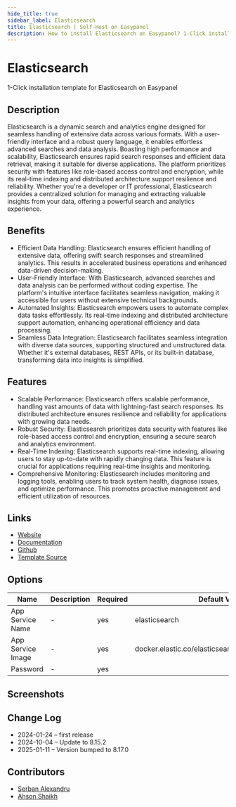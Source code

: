 ```yaml
---
hide_title: true
sidebar_label: Elasticsearch
title: Elasticsearch | Self-Host on Easypanel
description: How to install Elasticsearch on Easypanel? 1-Click installation template for Elasticsearch on Easypanel
---
```


<!-- generated -->

# Elasticsearch

1-Click installation template for Elasticsearch on Easypanel

## Description

Elasticsearch is a dynamic search and analytics engine designed for seamless handling of extensive data across various formats. With a user-friendly interface and a robust query language, it enables effortless advanced searches and data analysis. Boasting high performance and scalability, Elasticsearch ensures rapid search responses and efficient data retrieval, making it suitable for diverse applications. The platform prioritizes security with features like role-based access control and encryption, while its real-time indexing and distributed architecture support resilience and reliability. Whether you&#39;re a developer or IT professional, Elasticsearch provides a centralized solution for managing and extracting valuable insights from your data, offering a powerful search and analytics experience.

## Benefits

- Efficient Data Handling: Elasticsearch ensures efficient handling of extensive data, offering swift search responses and streamlined analytics. This results in accelerated business operations and enhanced data-driven decision-making.
- User-Friendly Interface: With Elasticsearch, advanced searches and data analysis can be performed without coding expertise. The platform's intuitive interface facilitates seamless navigation, making it accessible for users without extensive technical backgrounds.
- Automated Insights: Elasticsearch empowers users to automate complex data tasks effortlessly. Its real-time indexing and distributed architecture support automation, enhancing operational efficiency and data processing.
- Seamless Data Integration: Elasticsearch facilitates seamless integration with diverse data sources, supporting structured and unstructured data. Whether it's external databases, REST APIs, or its built-in database, transforming data into insights is simplified.

## Features

- Scalable Performance: Elasticsearch offers scalable performance, handling vast amounts of data with lightning-fast search responses. Its distributed architecture ensures resilience and reliability for applications with growing data needs.
- Robust Security: Elasticsearch prioritizes data security with features like role-based access control and encryption, ensuring a secure search and analytics environment.
- Real-Time Indexing: Elasticsearch supports real-time indexing, allowing users to stay up-to-date with rapidly changing data. This feature is crucial for applications requiring real-time insights and monitoring.
- Comprehensive Monitoring: Elasticsearch includes monitoring and logging tools, enabling users to track system health, diagnose issues, and optimize performance. This promotes proactive management and efficient utilization of resources.

## Links

- [Website](https://www.elastic.co)
- [Documentation](https://www.elastic.co/guide/index.html)
- [Github](https://github.com/elastic/elasticsearch)
- [Template Source](https://github.com/easypanel-io/templates/tree/main/templates/elasticsearch)

## Options

Name | Description | Required | Default Value
-|-|-|-
App Service Name | - | yes | elasticsearch
App Service Image | - | yes | docker.elastic.co/elasticsearch/elasticsearch:8.17.2
Password | - | yes | 

## Screenshots


## Change Log

- 2024-01-24 – first release
- 2024-10-04 – Update to 8.15.2
- 2025-01-11 – Version bumped to 8.17.0

## Contributors

- [Serban Alexandru](https://github.com/serban-alexandru)
- [Ahson Shaikh](https://github.com/MuhammadAhsanDonuts)
